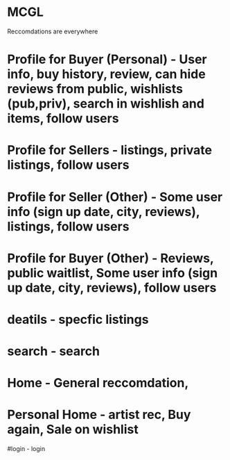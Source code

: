 # MCGL

Reccomdations are everywhere

# Profile for Buyer (Personal) - User info, buy history, review, can hide reviews from public, wishlists (pub,priv), search in wishlish and items, follow users
# Profile for Sellers - listings, private listings, follow users
# Profile for Seller (Other) - Some user info (sign up date, city, reviews), listings, follow users
# Profile for Buyer (Other) - Reviews, public waitlist, Some user info (sign up date, city, reviews), follow users

# deatils - specfic listings
# search - search

# Home - General reccomdation, 
# Personal Home - artist rec, Buy again, Sale on wishlist

#login - login
